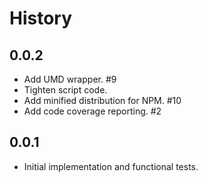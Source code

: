 History
=======

## 0.0.2

* Add UMD wrapper. #9
* Tighten script code.
* Add minified distribution for NPM. #10
* Add code coverage reporting. #2

## 0.0.1

* Initial implementation and functional tests.

[@ryan-roemer]: https://github.com/ryan-roemer
